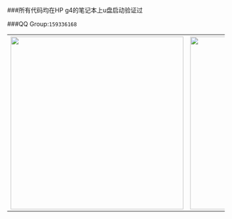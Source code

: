 ###所有代码均在HP g4的笔记本上u盘启动验证过

###QQ Group:`159336168`
<table>
<tr>
<th>
<img src="https://raw.githubusercontent.com/cherishsir/ubuntu230os/master/ucgui.png" width="400" height="400">
</th>

<th>
<img src="https://raw.githubusercontent.com/cherishsir/ubuntu230os/master/ucgui1.png" width="400" height="400">
</th>
</tr>
</table>
